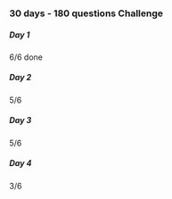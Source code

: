 ### 30 days - 180 questions Challenge

##### Day 1 </br> 
6/6 done </br>
##### Day 2 </br>
5/6 </br>
##### Day 3 </br>
5/6 </br>
##### Day 4 </br>
3/6 </br>

